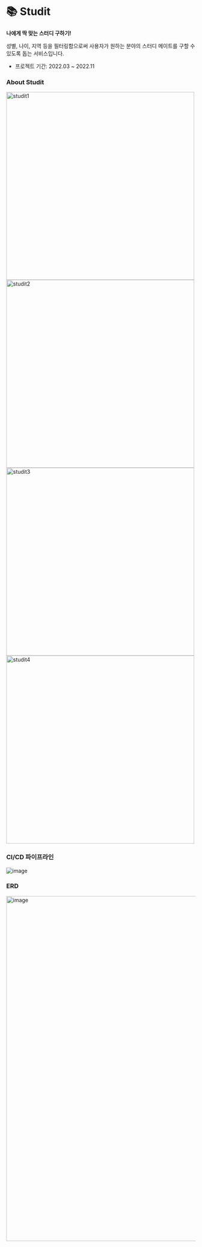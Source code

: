 # 📚 Studit
**나에게 딱 맞는 스터디 구하기!**

성별, 나이, 지역 등을 필터링함으로써 사용자가 원하는 분야의 스터디 메이트를 구할 수 있도록 돕는 서비스입니다.

- 프로젝트 기간: 2022.03 ~ 2022.11

### About Studit

<img height = 500 alt="studit1" src="https://github.com/Studit-Project/Studit-server/assets/70634740/5827d85a-c429-4a69-a180-1ca65a1e41bb">


<img height = 500 alt="studit2" src="https://github.com/Studit-Project/Studit-server/assets/70634740/9bb0b499-f530-41b2-a693-8e850e7f96e9">


<img height = 500 alt="studit3" src="https://github.com/Studit-Project/Studit-server/assets/70634740/c748bd95-0c3b-4368-b63d-514f2f748c3f">


<img height = 500 alt="studit4" src="https://github.com/Studit-Project/Studit-server/assets/70634740/9e692c4f-2464-4489-b74e-f0c8d3657c40">




### CI/CD 파이프라인
![image](https://user-images.githubusercontent.com/70634740/205228328-8ffe00fc-9015-485c-982a-e2281138fea5.jpeg)


### ERD
<img width="918" alt="image" src="https://user-images.githubusercontent.com/70634740/175227836-9b67d97a-f76a-43da-8708-4e968dbbfb84.png">
